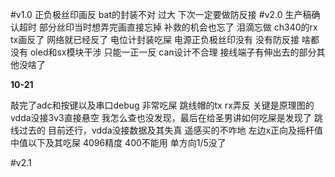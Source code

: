 #v1.0
正负极丝印画反 bat的封装不对 过大 下次一定要做防反接
#v2.0
生产稿确认超时 部分丝印当时想弄完画直接忘掉 补救的机会也忘了 泪滴忘做 ch340的rx tx画反了 网络就已经反了 电位计封装吃屎 电源正负极丝印没有 没有防反接 啥都没有 oled和sx模块干涉 只能一正一反 can设计不合理 接线端子有伸出去的部分其他没啥了

**10-21**

敲完了adc和按键以及串口debug
非常吃屎 跳线帽的tx rx弄反 关键是原理图的vdda没接3v3直接悬空 我怎么查也没发现，最后在给圣男讲如何吃屎是发现了 跳线过去的 目前还行，vdda没接数据及其失真
遥感买的不咋地 左边x正向及摇杆值中值以下及其吃屎 4096精度 400不能用 单方向1/5没了

#v2.1
